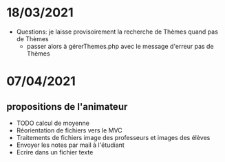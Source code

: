 # 18/03/2021

* Questions: je laisse provisoirement la recherche de Thèmes quand pas de Thèmes
  * passer alors à gérerThemes.php avec le message d'erreur pas de Thèmes

# 07/04/2021

## propositions de l'animateur

* TODO calcul de moyenne
* Réorientation de fichiers vers le MVC
* Traitements de fichiers image des professeurs et images des élèves
* Envoyer les notes par mail à l'étudiant
* Ecrire dans un fichier texte